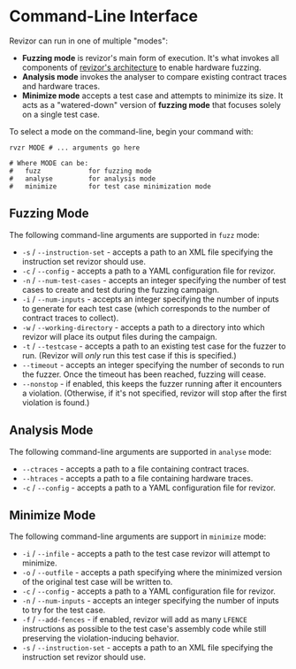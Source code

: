 # Command-Line Interface

Revizor can run in one of multiple "modes":

* **Fuzzing mode** is revizor's main form of execution. It's what invokes all
  components of [revizor's architecture](architecture.md) to enable hardware
  fuzzing.
* **Analysis mode** invokes the analyser to compare existing contract traces and
  hardware traces.
* **Minimize mode** accepts a test case and attempts to minimize its size.
  It acts as a "watered-down" version of **fuzzing mode** that focuses solely on
  a single test case.

To select a mode on the command-line, begin your command with:

```shell
rvzr MODE # ... arguments go here

# Where MODE can be:
#   fuzz            for fuzzing mode
#   analyse         for analysis mode
#   minimize        for test case minimization mode
```

## Fuzzing Mode

The following command-line arguments are supported in `fuzz` mode:

* `-s` / `--instruction-set` - accepts a path to an XML file specifying the
  instruction set revizor should use.
* `-c` / `--config` - accepts a path to a YAML configuration file for revizor.
* `-n` / `--num-test-cases` - accepts an integer specifying the number of test
  cases to create and test during the fuzzing campaign.
* `-i` / `--num-inputs` - accepts an integer specifying the number of inputs to
  generate for each test case (which corresponds to the number of contract
  traces to collect).
* `-w` / `--working-directory` - accepts a path to a directory into which
  revizor will place its output files during the campaign.
* `-t` / `--testcase` - accepts a path to an existing test case for the fuzzer
  to run. (Revizor will *only* run this test case if this is specified.)
* `--timeout` - accepts an integer specifying the number of seconds to run the
  fuzzer. Once the timeout has been reached, fuzzing will cease.
* `--nonstop` - if enabled, this keeps the fuzzer running after it encounters a
  violation. (Otherwise, if it's not specified, revizor will stop after the
  first violation is found.)

## Analysis Mode

The following command-line arguments are supported in `analyse` mode:

* `--ctraces` - accepts a path to a file containing contract traces.
* `--htraces` - accepts a path to a file containing hardware traces.
* `-c` / `--config` - accepts a path to a YAML configuration file for revizor.

## Minimize Mode

The following command-line arguments are support in `minimize` mode:

* `-i` / `--infile` - accepts a path to the test case revizor will attempt to
  minimize.
* `-o` / `--outfile` - accepts a path specifying where the minimized version of
  the original test case will be written to.
* `-c` / `--config` - accepts a path to a YAML configuration file for revizor.
* `-n` / `--num-inputs` - accepts an integer specifying the number of inputs to
  try for the test case.
* `-f` / `--add-fences` - if enabled, revizor will add as many `LFENCE`
  instructions as possible to the test case's assembly code while still
  preserving the violation-inducing behavior.
* `-s` / `--instruction-set` - accepts a path to an XML file specifying the
  instruction set revizor should use.

